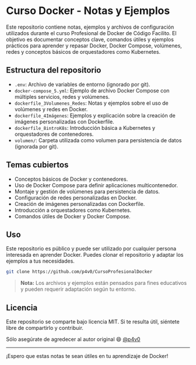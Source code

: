 # Curso Docker - Notas y Ejemplos

Este repositorio contiene notas, ejemplos y archivos de configuración utilizados durante el curso Profesional de Docker de Código Facilito. El objetivo es documentar conceptos clave, comandos útiles y ejemplos prácticos para aprender y repasar Docker, Docker Compose, volúmenes, redes y conceptos básicos de orquestadores como Kubernetes.

## Estructura del repositorio

- `.env`: Archivo de variables de entorno (ignorado por git).
- `docker-compose_5.yml`: Ejemplo de archivo Docker Compose con múltiples servicios, redes y volúmenes.
- `dockerfile_3Volumenes_Redes`: Notas y ejemplos sobre el uso de volúmenes y redes en Docker.
- `dockerfile_4Imágenes`: Ejemplos y explicación sobre la creación de imágenes personalizadas con Dockerfile.
- `dockerfile_8introK8s`: Introducción básica a Kubernetes y orquestadores de contenedores.
- `volumen/`: Carpeta utilizada como volumen para persistencia de datos (ignorada por git).

## Temas cubiertos

- Conceptos básicos de Docker y contenedores.
- Uso de Docker Compose para definir aplicaciones multicontenedor.
- Montaje y gestión de volúmenes para persistencia de datos.
- Configuración de redes personalizadas en Docker.
- Creación de imágenes personalizadas con Dockerfile.
- Introducción a orquestadores como Kubernetes.
- Comandos útiles de Docker y Docker Compose.

## Uso

Este repositorio es público y puede ser utilizado por cualquier persona interesada en aprender Docker. Puedes clonar el repositorio y adaptar los ejemplos a tus necesidades.

```sh
git clone https://github.com/p4v0/CursoProfesionalDocker
```

> **Nota:** Los archivos y ejemplos están pensados para fines educativos y pueden requerir adaptación según tu entorno.

## Licencia

Este repositorio se comparte bajo licencia MIT. Si te resulta útil, siéntete libre de compartirlo y contribuir.

Sólo asegúrate de agredecer al autor original :smile: [@p4v0](https://github.com/p4v0)

---

¡Espero que estas notas te sean útiles en tu aprendizaje de Docker!
